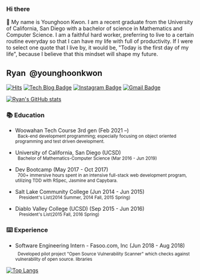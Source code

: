 ### Hi there 
👋 My name is Younghoon Kwon. I am a recent graduate from the University of California, San Diego with a bachelor of science in Mathematics and Computer Science. I am a faithful hard worker, preferring to live to a certain routine everyday so that I can have my life with full of productivity. If I were to select one quote that I live by, it would be, "Today is the first day of my life", because I believe that this mindset will shape my future. 



## Ryan &nbsp;@younghoonkwon
[![Hits](https://hits.seeyoufarm.com/api/count/incr/badge.svg?url=https%3A%2F%2Fgithub.com%2Fyounghoonkwon)](https://hits.seeyoufarm.com)
[![Tech Blog Badge](http://img.shields.io/badge/-Tech%20blog-black?style=flat-square&logo=github&link=http://younghoonkwon.github.io/)](http://younghoonkwon.github.io/)
[![Instagram Badge](https://img.shields.io/badge/-Instagram-dd2a7b?style=flat-square&logo=instagram&logoColor=white&link=https://www.instagram.com/91hoon/)](https://www.instagram.com/91hoon/)
[![Gmail Badge](https://img.shields.io/badge/Gmail-d14836?style=flat-square&logo=Gmail&logoColor=white&link=mailto:younghoonkwon91@gmail.com)](mailto:younghoonkwon91@gmail.com)


[![Ryan's GitHub stats](https://github-readme-stats.vercel.app/api?username=YounghoonKwon&hide=stars,issues&count_private=true&show_icons=true&theme=dark)](https://github.com/anuraghazra/github-readme-stats)

### 📚 Education
- Woowahan Tech Course 3rd gen (Feb 2021 –)<br/>
<sub>&nbsp;&nbsp;Back-end development programming; especially focusing on object oriented programming and test driven development.<sub/>
- University of California, San Diego (UCSD) <br/>
<sub>&nbsp;&nbsp;Bachelor of Mathematics-Computer Science (Mar 2016 - Jun 2019)<sub/>
- Dev Bootcamp (May 2017 - Oct 2017)<br/>
<sub>&nbsp;&nbsp;700+ immersive hours spent in an intensive full-stack web development program, utilizing TDD with RSpec, Jasmine and Capybara. <sub/>


- Salt Lake Community College (Jun 2014 - Jun 2015)<br/>
<sub>&nbsp;&nbsp; President's List(2014 Summer, 2014 Fall, 2015 Spring)<sub/>
- Diablo Valley College (UCSD) (Sep 2015 - Jun 2016)<br/>
<sub>&nbsp;&nbsp; President's List(2015 Fall, 2016 Spring)<sub/>

### ⌨️ Experience
- Software Engineering Intern - Fasoo.com, Inc (Jun 2018 - Aug 2018)</br>
<sub>&nbsp;&nbsp;Developed pilot project "Open Source Vulnerability Scanner" which checks against vulnerability of open source. libraries</sub>


[![Top Langs](https://github-readme-stats.vercel.app/api/top-langs/?username=younghoonkwon&layout=compact)](https://github.com/anuraghazra/github-readme-stats)


<!--
**YounghoonKwon/younghoonkwon** is a ✨ _special_ ✨ repository because its `README.md` (this file) appears on your GitHub profile.

Here are some ideas to get you started:

- 🔭 I’m currently working on ...
- 🌱 I’m currently learning ...
- 👯 I’m looking to collaborate on ...
- 🤔 I’m looking for help with ...
- 💬 Ask me about ...
- 📫 How to reach me: ...
- 😄 Pronouns: ...
- ⚡ Fun fact: ...
-->
